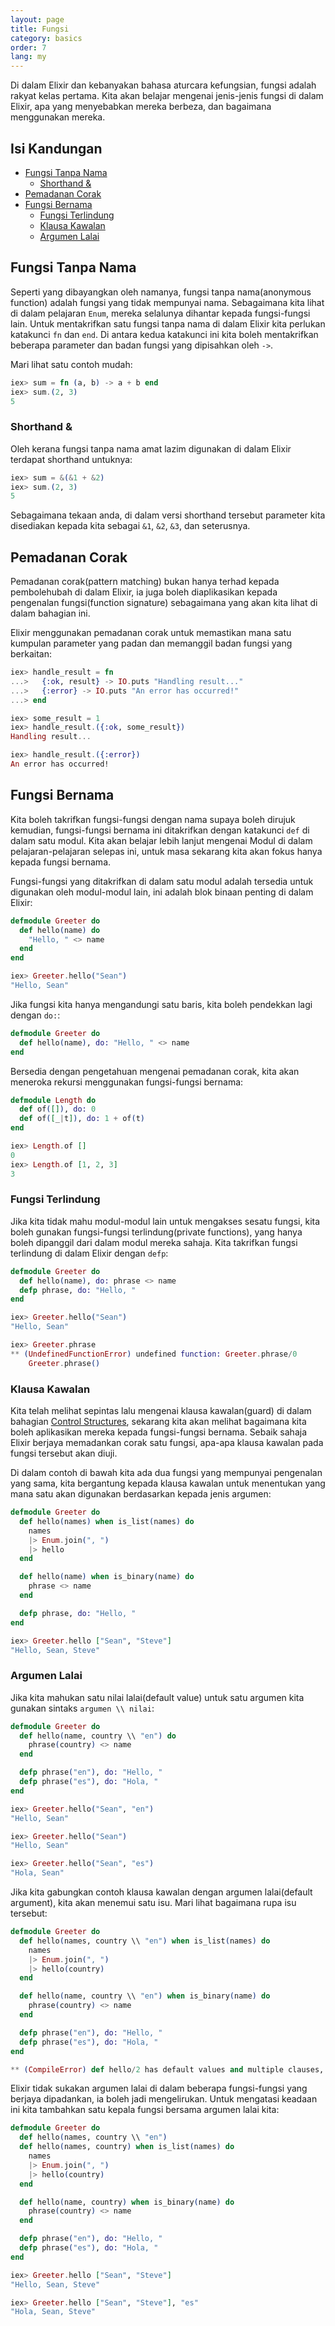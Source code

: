 ```yaml
---
layout: page
title: Fungsi
category: basics
order: 7
lang: my
---
```


Di dalam Elixir dan kebanyakan bahasa aturcara kefungsian, fungsi adalah rakyat kelas pertama.  Kita akan belajar mengenai jenis-jenis fungsi di dalam Elixir, apa yang menyebabkan mereka berbeza, dan bagaimana menggunakan mereka.

## Isi Kandungan

- [Fungsi Tanpa Nama](#fungsi-tanpa-nama)
  - [Shorthand &](#Shorthand--)
- [Pemadanan Corak](#pemadan-corak)
- [Fungsi Bernama](#fungsi-bernama)
  - [Fungsi Terlindung](#fungsi-terlindung)
  - [Klausa Kawalan](#klausa-kawalan)
  - [Argumen Lalai](#argumen-lalai)

## Fungsi Tanpa Nama

Seperti yang dibayangkan oleh namanya, fungsi tanpa nama(anonymous function) adalah fungsi yang tidak mempunyai nama.  Sebagaimana kita lihat di dalam pelajaran `Enum`, mereka selalunya dihantar kepada fungsi-fungsi lain.  Untuk mentakrifkan satu fungsi tanpa nama di dalam Elixir kita perlukan katakunci `fn` dan `end`.  Di antara kedua katakunci ini kita boleh mentakrifkan beberapa parameter dan badan fungsi yang dipisahkan oleh `->`.

Mari lihat satu contoh mudah:

```elixir
iex> sum = fn (a, b) -> a + b end
iex> sum.(2, 3)
5
```

### Shorthand &

Oleh kerana fungsi tanpa nama amat lazim digunakan di dalam Elixir terdapat shorthand untuknya:

```elixir
iex> sum = &(&1 + &2)
iex> sum.(2, 3)
5
```

Sebagaimana tekaan anda, di dalam versi shorthand tersebut parameter kita disediakan kepada kita sebagai `&1`, `&2`, `&3`, dan seterusnya.

## Pemadanan Corak

Pemadanan corak(pattern matching) bukan hanya terhad kepada pembolehubah di dalam Elixir, ia juga boleh diaplikasikan kepada pengenalan fungsi(function signature) sebagaimana yang akan kita lihat di dalam bahagian ini. 

Elixir menggunakan pemadanan corak untuk memastikan mana satu kumpulan parameter yang padan dan memanggil badan fungsi yang berkaitan: 

```elixir
iex> handle_result = fn
...>   {:ok, result} -> IO.puts "Handling result..."
...>   {:error} -> IO.puts "An error has occurred!"
...> end

iex> some_result = 1
iex> handle_result.({:ok, some_result})
Handling result...

iex> handle_result.({:error})
An error has occurred!
```

## Fungsi Bernama

Kita boleh takrifkan fungsi-fungsi dengan nama supaya boleh dirujuk kemudian, fungsi-fungsi bernama ini ditakrifkan dengan katakunci `def` di dalam satu modul.  Kita akan belajar lebih lanjut mengenai Modul di dalam pelajaran-pelajaran selepas ini, untuk masa sekarang kita akan fokus hanya kepada fungsi bernama.


Fungsi-fungsi yang ditakrifkan di dalam satu modul adalah tersedia untuk digunakan oleh modul-modul lain, ini adalah blok binaan penting di dalam Elixir:

```elixir
defmodule Greeter do
  def hello(name) do
    "Hello, " <> name
  end
end

iex> Greeter.hello("Sean")
"Hello, Sean"
```

Jika fungsi kita hanya mengandungi satu baris, kita boleh pendekkan lagi dengan `do:`:

```elixir
defmodule Greeter do
  def hello(name), do: "Hello, " <> name
end
```

Bersedia dengan pengetahuan mengenai pemadanan corak, kita akan meneroka rekursi menggunakan fungsi-fungsi bernama:

```elixir
defmodule Length do
  def of([]), do: 0
  def of([_|t]), do: 1 + of(t)
end

iex> Length.of []
0
iex> Length.of [1, 2, 3]
3
```

### Fungsi Terlindung

Jika kita tidak mahu modul-modul lain untuk mengakses sesatu fungsi, kita boleh gunakan fungsi-fungsi terlindung(private functions), yang hanya boleh dipanggil dari dalam modul mereka sahaja.  Kita takrifkan fungsi terlindung di dalam Elixir dengan `defp`:

```elixir
defmodule Greeter do
  def hello(name), do: phrase <> name
  defp phrase, do: "Hello, "
end

iex> Greeter.hello("Sean")
"Hello, Sean"

iex> Greeter.phrase
** (UndefinedFunctionError) undefined function: Greeter.phrase/0
    Greeter.phrase()
```

### Klausa Kawalan

Kita telah melihat sepintas lalu mengenai klausa kawalan(guard) di dalam bahagian [Control Structures](../control-structures.md), sekarang kita akan melihat bagaimana kita boleh aplikasikan mereka kepada fungsi-fungsi bernama.  Sebaik sahaja Elixir berjaya memadankan corak satu fungsi, apa-apa klausa kawalan pada fungsi tersebut akan diuji.

Di dalam contoh di bawah kita ada dua fungsi yang mempunyai pengenalan yang sama, kita bergantung kepada klausa kawalan untuk menentukan yang mana satu akan digunakan berdasarkan kepada jenis argumen:

```elixir
defmodule Greeter do
  def hello(names) when is_list(names) do
    names
    |> Enum.join(", ")
    |> hello
  end

  def hello(name) when is_binary(name) do
    phrase <> name
  end

  defp phrase, do: "Hello, "
end

iex> Greeter.hello ["Sean", "Steve"]
"Hello, Sean, Steve"
```

### Argumen Lalai

Jika kita mahukan satu nilai lalai(default value) untuk satu argumen kita gunakan sintaks `argumen \\ nilai`:

```elixir
defmodule Greeter do
  def hello(name, country \\ "en") do
    phrase(country) <> name
  end

  defp phrase("en"), do: "Hello, "
  defp phrase("es"), do: "Hola, "
end

iex> Greeter.hello("Sean", "en")
"Hello, Sean"

iex> Greeter.hello("Sean")
"Hello, Sean"

iex> Greeter.hello("Sean", "es")
"Hola, Sean"
```

Jika kita gabungkan contoh klausa kawalan dengan argumen lalai(default argument), kita akan menemui satu isu.  Mari lihat bagaimana rupa isu tersebut:

```elixir
defmodule Greeter do
  def hello(names, country \\ "en") when is_list(names) do
    names
    |> Enum.join(", ")
    |> hello(country)
  end

  def hello(name, country \\ "en") when is_binary(name) do
    phrase(country) <> name
  end

  defp phrase("en"), do: "Hello, "
  defp phrase("es"), do: "Hola, "
end

** (CompileError) def hello/2 has default values and multiple clauses, define a function head with the defaults
```

Elixir tidak sukakan argumen lalai di dalam beberapa fungsi-fungsi yang berjaya dipadankan, ia boleh jadi mengelirukan.  Untuk mengatasi keadaan ini kita tambahkan satu kepala fungsi bersama argumen lalai kita:  

```elixir
defmodule Greeter do
  def hello(names, country \\ "en")
  def hello(names, country) when is_list(names) do
    names
    |> Enum.join(", ")
    |> hello(country)
  end

  def hello(name, country) when is_binary(name) do
    phrase(country) <> name
  end

  defp phrase("en"), do: "Hello, "
  defp phrase("es"), do: "Hola, "
end

iex> Greeter.hello ["Sean", "Steve"]
"Hello, Sean, Steve"

iex> Greeter.hello ["Sean", "Steve"], "es"
"Hola, Sean, Steve"
```
